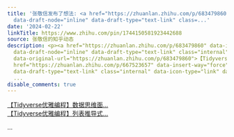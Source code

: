 ```yaml
---
title: '张敬信发布了想法: <a href="https://zhuanlan.zhihu.com/p/683479860" data-insert-way="force"
  data-draft-node="inline" data-draft-type="text-link" class=...'
date: '2024-02-22'
linkTitle: https://www.zhihu.com/pin/1744150581923442688
source: 张敬信的知乎动态
description: <p><a href="https://zhuanlan.zhihu.com/p/683479860" data-insert-way="force"
  data-draft-node="inline" data-draft-type="text-link" class="internal" data-icon-type="link"
  data-original-url="https://zhuanlan.zhihu.com/p/683479860">【Tidyverse优雅编程】数据思维面...</a><br><a
  href="https://zhuanlan.zhihu.com/p/667523657" data-insert-way="force" data-draft-node="inline"
  data-draft-type="text-link" class="internal" data-icon-type="link" data-original-url="https://zhuanlan.zhihu.com/p/667523657">【Tidyverse优雅编程】列表推导式...</a></p>
  ...
disable_comments: true
---
```

<p><a href="https://zhuanlan.zhihu.com/p/683479860" data-insert-way="force" data-draft-node="inline" data-draft-type="text-link" class="internal" data-icon-type="link" data-original-url="https://zhuanlan.zhihu.com/p/683479860">【Tidyverse优雅编程】数据思维面...</a><br><a href="https://zhuanlan.zhihu.com/p/667523657" data-insert-way="force" data-draft-node="inline" data-draft-type="text-link" class="internal" data-icon-type="link" data-original-url="https://zhuanlan.zhihu.com/p/667523657">【Tidyverse优雅编程】列表推导式...</a></p> ...